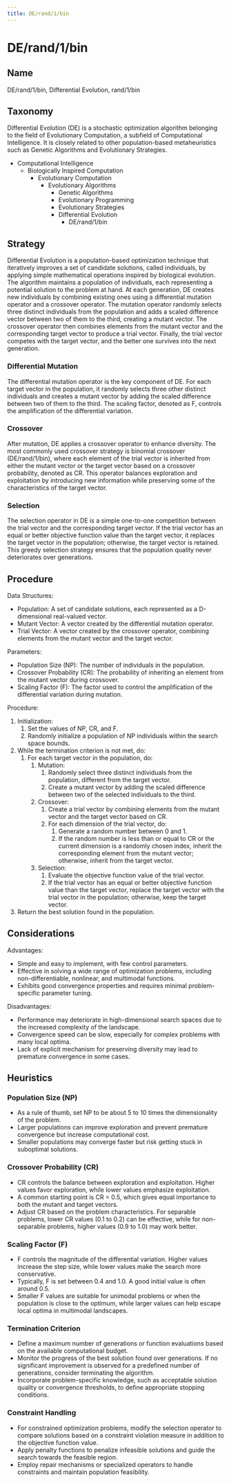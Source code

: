 ```yaml
---
title: DE/rand/1/bin
---
```

# DE/rand/1/bin

## Name

DE/rand/1/bin, Differential Evolution, rand/1/bin

## Taxonomy

Differential Evolution (DE) is a stochastic optimization algorithm belonging to the field of Evolutionary Computation, a subfield of Computational Intelligence. It is closely related to other population-based metaheuristics such as Genetic Algorithms and Evolutionary Strategies.

- Computational Intelligence
  - Biologically Inspired Computation
    - Evolutionary Computation
      - Evolutionary Algorithms
        - Genetic Algorithms
        - Evolutionary Programming
        - Evolutionary Strategies
        - Differential Evolution
          - DE/rand/1/bin

## Strategy

Differential Evolution is a population-based optimization technique that iteratively improves a set of candidate solutions, called individuals, by applying simple mathematical operations inspired by biological evolution. The algorithm maintains a population of individuals, each representing a potential solution to the problem at hand. At each generation, DE creates new individuals by combining existing ones using a differential mutation operator and a crossover operator. The mutation operator randomly selects three distinct individuals from the population and adds a scaled difference vector between two of them to the third, creating a mutant vector. The crossover operator then combines elements from the mutant vector and the corresponding target vector to produce a trial vector. Finally, the trial vector competes with the target vector, and the better one survives into the next generation.

### Differential Mutation

The differential mutation operator is the key component of DE. For each target vector in the population, it randomly selects three other distinct individuals and creates a mutant vector by adding the scaled difference between two of them to the third. The scaling factor, denoted as F, controls the amplification of the differential variation.

### Crossover

After mutation, DE applies a crossover operator to enhance diversity. The most commonly used crossover strategy is binomial crossover (DE/rand/1/bin), where each element of the trial vector is inherited from either the mutant vector or the target vector based on a crossover probability, denoted as CR. This operator balances exploration and exploitation by introducing new information while preserving some of the characteristics of the target vector.

### Selection

The selection operator in DE is a simple one-to-one competition between the trial vector and the corresponding target vector. If the trial vector has an equal or better objective function value than the target vector, it replaces the target vector in the population; otherwise, the target vector is retained. This greedy selection strategy ensures that the population quality never deteriorates over generations.

## Procedure

Data Structures:
- Population: A set of candidate solutions, each represented as a D-dimensional real-valued vector.
- Mutant Vector: A vector created by the differential mutation operator.
- Trial Vector: A vector created by the crossover operator, combining elements from the mutant vector and the target vector.

Parameters:
- Population Size (NP): The number of individuals in the population.
- Crossover Probability (CR): The probability of inheriting an element from the mutant vector during crossover.
- Scaling Factor (F): The factor used to control the amplification of the differential variation during mutation.

Procedure:
1. Initialization:
   1. Set the values of NP, CR, and F.
   2. Randomly initialize a population of NP individuals within the search space bounds.
2. While the termination criterion is not met, do:
   1. For each target vector in the population, do:
      1. Mutation:
         1. Randomly select three distinct individuals from the population, different from the target vector.
         2. Create a mutant vector by adding the scaled difference between two of the selected individuals to the third.
      2. Crossover:
         1. Create a trial vector by combining elements from the mutant vector and the target vector based on CR.
         2. For each dimension of the trial vector, do:
            1. Generate a random number between 0 and 1.
            2. If the random number is less than or equal to CR or the current dimension is a randomly chosen index, inherit the corresponding element from the mutant vector; otherwise, inherit from the target vector.
      3. Selection:
         1. Evaluate the objective function value of the trial vector.
         2. If the trial vector has an equal or better objective function value than the target vector, replace the target vector with the trial vector in the population; otherwise, keep the target vector.
3. Return the best solution found in the population.

## Considerations

Advantages:
- Simple and easy to implement, with few control parameters.
- Effective in solving a wide range of optimization problems, including non-differentiable, nonlinear, and multimodal functions.
- Exhibits good convergence properties and requires minimal problem-specific parameter tuning.

Disadvantages:
- Performance may deteriorate in high-dimensional search spaces due to the increased complexity of the landscape.
- Convergence speed can be slow, especially for complex problems with many local optima.
- Lack of explicit mechanism for preserving diversity may lead to premature convergence in some cases.

## Heuristics

### Population Size (NP)
- As a rule of thumb, set NP to be about 5 to 10 times the dimensionality of the problem.
- Larger populations can improve exploration and prevent premature convergence but increase computational cost.
- Smaller populations may converge faster but risk getting stuck in suboptimal solutions.

### Crossover Probability (CR)
- CR controls the balance between exploration and exploitation. Higher values favor exploration, while lower values emphasize exploitation.
- A common starting point is CR = 0.5, which gives equal importance to both the mutant and target vectors.
- Adjust CR based on the problem characteristics. For separable problems, lower CR values (0.1 to 0.2) can be effective, while for non-separable problems, higher values (0.9 to 1.0) may work better.

### Scaling Factor (F)
- F controls the magnitude of the differential variation. Higher values increase the step size, while lower values make the search more conservative.
- Typically, F is set between 0.4 and 1.0. A good initial value is often around 0.5.
- Smaller F values are suitable for unimodal problems or when the population is close to the optimum, while larger values can help escape local optima in multimodal landscapes.

### Termination Criterion
- Define a maximum number of generations or function evaluations based on the available computational budget.
- Monitor the progress of the best solution found over generations. If no significant improvement is observed for a predefined number of generations, consider terminating the algorithm.
- Incorporate problem-specific knowledge, such as acceptable solution quality or convergence thresholds, to define appropriate stopping conditions.

### Constraint Handling
- For constrained optimization problems, modify the selection operator to compare solutions based on a constraint violation measure in addition to the objective function value.
- Apply penalty functions to penalize infeasible solutions and guide the search towards the feasible region.
- Employ repair mechanisms or specialized operators to handle constraints and maintain population feasibility.

